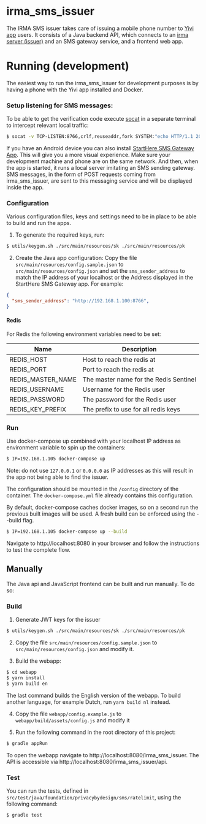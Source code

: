 # irma_sms_issuer
The IRMA SMS issuer takes care of issuing a mobile phone number to [Yivi app](https://github.com/privacybydesign/irmamobile) users. It consists of a Java backend API, which connects to an [irma server (issuer)](https://github.com/privacybydesign/irmago) and an SMS gateway service, and a frontend web app.

# Running (development)
The easiest way to run the irma_sms_issuer for development purposes is by having a phone with the Yivi app installed and Docker.

### Setup listening for SMS messages:

To be able to get the verification code execute [socat](http://www.dest-unreach.org/socat) in a separate terminal to intercept relevant local traffic:
```bash
$ socat -v TCP-LISTEN:8766,crlf,reuseaddr,fork SYSTEM:"echo HTTP/1.1 200"
```

If you have an Android device you can also install [StartHere SMS Gateway App](https://m.apkpure.com/starthere-sms-gateway-app/com.bogdan.sms). This will give you a more visual experience. Make sure your development machine and phone are on the same network. And then, when the app is started, it runs a local server imitating an SMS sending gateway. SMS messages, in the form of POST requests coming from irma_sms_issuer, are sent to this messaging service and will be displayed inside the app.

### Configuration
Various configuration files, keys and settings need to be in place to be able to build and run the apps.

1. To generate the required keys, run:
```bash
$ utils/keygen.sh ./src/main/resources/sk ./src/main/resources/pk
```

2. Create the Java app configuration:
Copy the file `src/main/resources/config.sample.json` to `src/main/resources/config.json` and set the `sms_sender_address` to match the IP address of your localhost or the Address displayed in the StartHere SMS Gateway app. For example:

```json
{
  "sms_sender_address": "http://192.168.1.100:8766",
}
```

#### Redis
For Redis the following environment variables need to be set:

|Name | Description |
|---|---|
| REDIS_HOST | Host to reach the redis at |
| REDIS_PORT | Port to reach the redis at |
| REDIS_MASTER_NAME | The master name for the Redis Sentinel |
| REDIS_USERNAME | Username for the Redis user |
| REDIS_PASSWORD | The password for the Redis user |
| REDIS_KEY_PREFIX | The prefix to use for all redis keys |


### Run
Use docker-compose up combined with your localhost IP address as environment variable to spin up the containers:
```bash
$ IP=192.168.1.105 docker-compose up
```
Note: do not use `127.0.0.1` or `0.0.0.0` as IP addresses as this will result in the app not being able to find the issuer.

The configuration should be mounted in the `/config` directory of the container. The `docker-compose.yml` file already contains this configuration.

By default, docker-compose caches docker images, so on a second run the previous built images will be used. A fresh build can be enforced using the --build flag.
```bash
$ IP=192.168.1.105 docker-compose up --build
```

Navigate to http://localhost:8080 in your browser and follow the instructions to test the complete flow.

## Manually
The Java api and JavaScript frontend can be built and run manually. To do so:

### Build

1. Generate JWT keys for the issuer
```bash
$ utils/keygen.sh ./src/main/resources/sk ./src/main/resources/pk
```

2. Copy the file `src/main/resources/config.sample.json` to `src/main/resources/config.json` and modify it.

3. Build the webapp:
```bash
$ cd webapp
$ yarn install
$ yarn build en
```
The last command builds the English version of the webapp. To build another language, for example Dutch, run `yarn build nl` instead.

4. Copy the file `webapp/config.example.js` to `webapp/build/assets/config.js` and modify it 

5. Run the following command in the root directory of this project:
```bash
$ gradle appRun
```

To open the webapp navigate to http://localhost:8080/irma_sms_issuer. The API is accessible via http://localhost:8080/irma_sms_issuer/api.

### Test
You can run the tests, defined in `src/test/java/foundation/privacybydesign/sms/ratelimit`, using the following command:
```bash
$ gradle test
```
